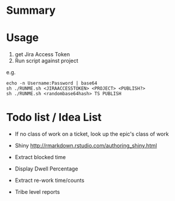 # Summary

# Usage

1. get Jira Access Token
2. Run script against project

e.g.
```
echo -n Username:Password | base64
sh ./RUNME.sh <JIRAACCESSTOKEN> <PROJECT> <PUBLISH?>
sh ./RUNME.sh <randombase64hash> TS PUBLISH
```

# Todo list / Idea List

* If no class of work on a ticket, look up the epic's class of work
* Shiny http://rmarkdown.rstudio.com/authoring_shiny.html
* Extract blocked time
* Display Dwell Percentage
* Extract re-work time/counts

* Tribe level reports

